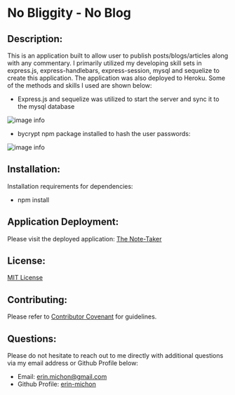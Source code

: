 # No Bliggity - No Blog

## Description:
This is an application built to allow user to publish posts/blogs/articles along with any commentary.  I primarily utilized my developing skill sets in express.js, express-handlebars, express-session, mysql and sequelize to create this application.  The application was also deployed to Heroku.  Some of the methods and skills I used are shown below:

* Express.js and sequelize was utilized to start the server and sync it to the mysql database

![image info](./public/assets/images/server.JPG)

* bycrypt npm package installed to hash the user passwords:

![image info](./public/assets/images/unique.JPG)

## Installation:
Installation requirements for dependencies:

* npm install 

## Application Deployment:

Please visit the deployed application: [The Note-Taker](https://murmuring-sands-28795.herokuapp.com/)

## License:
[MIT License](https://choosealicense.com/licenses/mit/)

## Contributing:
Please refer to [Contributor Covenant](https://www.contributor-covenant.org/) for guidelines.

## Questions:
Please do not hesitate to reach out to me directly with additional questions via my email address or Github Profile below:
  
* Email: [erin.michon@gmail.com](mailto:erin.michon@gmail.com) 
* Github Profile: [erin-michon](https://github.com/erin-michon) 
